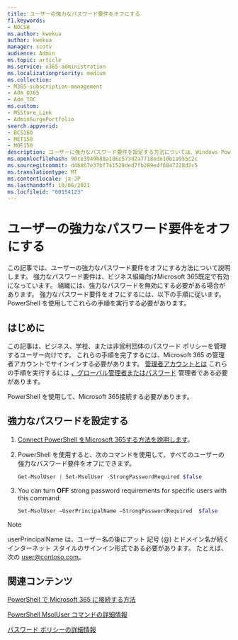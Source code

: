 ```yaml
---
title: ユーザーの強力なパスワード要件をオフにする
f1.keywords:
- NOCSH
ms.author: kwekua
author: kwekua
manager: scotv
audience: Admin
ms.topic: article
ms.service: o365-administration
ms.localizationpriority: medium
ms.collection:
- M365-subscription-management
- Adm_O365
- Adm_TOC
ms.custom:
- MSStore_Link
- AdminSurgePortfolio
search.appverid:
- BCS160
- MET150
- MOE150
description: ユーザーに強力なパスワード要件を設定する方法については、Windows PowerShell。
ms.openlocfilehash: 90ce3949b88a186c573d2a7718ede10b1a955c2c
ms.sourcegitcommit: d4b867e37bf741528ded7fb289e4f6847228d2c5
ms.translationtype: MT
ms.contentlocale: ja-JP
ms.lasthandoff: 10/06/2021
ms.locfileid: "60154123"
---
```

# <a name="turn-off-strong-password-requirements-for-users"></a>ユーザーの強力なパスワード要件をオフにする

この記事では、ユーザーの強力なパスワード要件をオフにする方法について説明します。 強力なパスワード要件は、ビジネス組織向けMicrosoft 365既定で有効になっています。 組織には、強力なパスワードを無効にする必要がある場合があります。 強力なパスワード要件をオフにするには、以下の手順に従います。 PowerShell を使用してこれらの手順を実行する必要があります。

## <a name="before-you-begin"></a>はじめに

この記事は、ビジネス、学校、または非営利団体のパスワード ポリシーを管理するユーザー向けです。 これらの手順を完了するには、Microsoft 365 の管理者アカウントでサインインする必要があります。 [管理者アカウントとは](/microsoft-365/business-video/admin-center-overview) これらの手順を実行するには [、グローバル管理者またはパスワード](about-admin-roles.md) 管理者である必要があります。

PowerShell を使用して、Microsoft 365接続する必要があります。

## <a name="set-strong-passwords"></a>強力なパスワードを設定する

1. [Connect PowerShell をMicrosoft 365する方法を説明します](/office365/enterprise/powershell/connect-to-office-365-powershell#connect-with-the-microsoft-azure-active-directory-module-for-windows-powershell)。

2. PowerShell を使用すると、次のコマンドを使用して、すべてのユーザーの強力なパスワード要件をオフにできます。

    ```powershell
    Get-MsolUser | Set-MsolUser -StrongPasswordRequired $false

3. You can turn **OFF** strong password requirements for specific users with this command:

    ```powershell
    Set-MsolUser –UserPrincipalName –StrongPasswordRequired  $false
    ```

> [!NOTE]
> userPrincipalName は、ユーザー名の後にアット 記号 (@) とドメイン名が続くインターネット スタイルのサインイン形式である必要があります。 たとえば、次の user@contoso.com。

## <a name="related-content"></a>関連コンテンツ

[PowerShell で Microsoft 365 に接続する方法](/office365/enterprise/powershell/connect-to-office-365-powershell#connect-with-the-microsoft-azure-active-directory-module-for-windows-powershell)

[PowerShell MsolUser コマンドの詳細情報](/powershell/azure/active-directory/install-adv2)

[パスワード ポリシーの詳細情報](/azure/active-directory/authentication/concept-sspr-policy#password-policies-that-only-apply-to-cloud-user-accounts)
